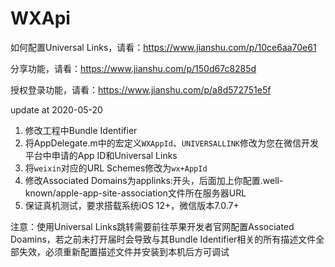 # WXApi

如何配置Universal Links，请看：https://www.jianshu.com/p/10ce6aa70e61

分享功能，请看：https://www.jianshu.com/p/150d67c8285d

授权登录功能，请看：https://www.jianshu.com/p/a8d572751e5f

update at 2020-05-20

1. 修改工程中Bundle Identifier
2. 将AppDelegate.m中的宏定义``WXAppId``、``UNIVERSALLINK``修改为您在微信开发平台中申请的App ID和Universal Links
3. 将``weixin``对应的URL Schemes修改为``wx+AppId``
4. 修改Associated Domains为applinks:开头，后面加上你配置.well-known/apple-app-site-association文件所在服务器URL
5. 保证真机测试，要求搭载系统iOS 12+，微信版本7.0.7+

注意：使用Universal Links跳转需要前往苹果开发者官网配置Associated Doamins，若之前未打开届时会导致与其Bundle Identifier相关的所有描述文件全部失效，必须重新配置描述文件并安装到本机后方可调试
